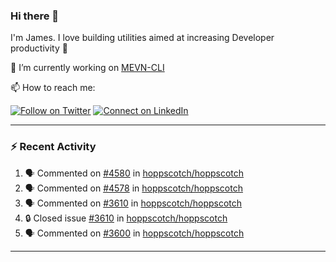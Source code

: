 ### Hi there 👋

I'm James. I love building utilities aimed at increasing Developer productivity :raised_hands: 

🔭 I’m currently working on [MEVN-CLI](https://github.com/madlabsinc/mevn-cli)

📫 How to reach me:

[![Follow on Twitter](https://img.shields.io/badge/--twitter?label=Twitter&logo=Twitter&style=social)](https://twitter.com/james_madhacks) [![Connect on LinkedIn](https://img.shields.io/badge/--linkedin?label=LinkedIn&logo=LinkedIn&style=social)](https://www.linkedin.com/in/jamesgeorge007)

---

### :zap: Recent Activity

<!--START_SECTION:activity-->
1. 🗣 Commented on [#4580](https://github.com/hoppscotch/hoppscotch/issues/4580#issuecomment-2510704556) in [hoppscotch/hoppscotch](https://github.com/hoppscotch/hoppscotch)
2. 🗣 Commented on [#4578](https://github.com/hoppscotch/hoppscotch/issues/4578#issuecomment-2508883336) in [hoppscotch/hoppscotch](https://github.com/hoppscotch/hoppscotch)
3. 🗣 Commented on [#3610](https://github.com/hoppscotch/hoppscotch/issues/3610#issuecomment-2506497676) in [hoppscotch/hoppscotch](https://github.com/hoppscotch/hoppscotch)
4. 🔒 Closed issue [#3610](https://github.com/hoppscotch/hoppscotch/issues/3610) in [hoppscotch/hoppscotch](https://github.com/hoppscotch/hoppscotch)
5. 🗣 Commented on [#3600](https://github.com/hoppscotch/hoppscotch/pull/3600#issuecomment-2506492853) in [hoppscotch/hoppscotch](https://github.com/hoppscotch/hoppscotch)
<!--END_SECTION:activity-->

---

<!--
**jamesgeorge007/jamesgeorge007** is a ✨ _special_ ✨ repository because its `README.md` (this file) appears on your GitHub profile.

Here are some ideas to get you started:

- 🌱 I’m currently learning ...
- 👯 I’m looking to collaborate on ...
- 🤔 I’m looking for help with ...
- 💬 Ask me about ...
- 😄 Pronouns: ...
- ⚡ Fun fact: ...
-->
